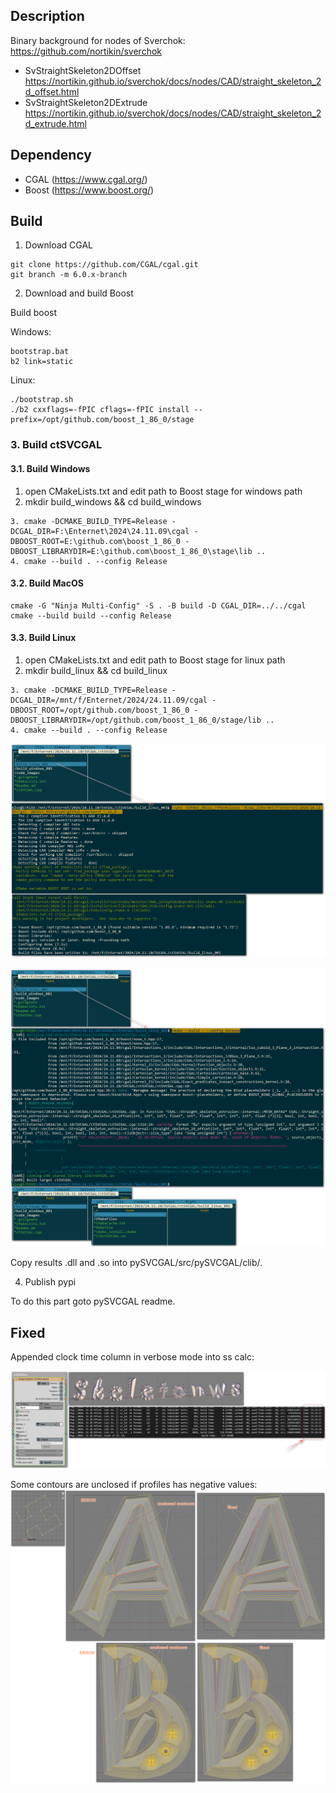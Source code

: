 ## Description

Binary background for nodes of Sverchok: https://github.com/nortikin/sverchok

- SvStraightSkeleton2DOffset https://nortikin.github.io/sverchok/docs/nodes/CAD/straight_skeleton_2d_offset.html
- SvStraightSkeleton2DExtrude https://nortikin.github.io/sverchok/docs/nodes/CAD/straight_skeleton_2d_extrude.html

## Dependency

- CGAL (https://www.cgal.org/)
- Boost (https://www.boost.org/)

## Build

1. Download CGAL

```
git clone https://github.com/CGAL/cgal.git
git branch -m 6.0.x-branch
```

2. Download and build Boost

Build boost

Windows:

```
bootstrap.bat
b2 link=static
```

Linux:

```
./bootstrap.sh
./b2 cxxflags=-fPIC cflags=-fPIC install --prefix=/opt/github.com/boost_1_86_0/stage
```

### 3. Build ctSVCGAL

#### 3.1. Build Windows

1. open CMakeLists.txt and edit path to Boost stage for windows path
2. mkdir build_windows && cd build_windows

```
3. cmake -DCMAKE_BUILD_TYPE=Release -DCGAL_DIR=F:\Enternet\2024\24.11.09\cgal -DBOOST_ROOT=E:\github.com\boost_1_86_0 -DBOOST_LIBRARYDIR=E:\github.com\boost_1_86_0\stage\lib ..
4. cmake --build . --config Release
```

#### 3.2. Build MacOS

```
cmake -G "Ninja Multi-Config" -S . -B build -D CGAL_DIR=../../cgal
cmake --build build --config Release
```

#### 3.3. Build Linux

1. open CMakeLists.txt and edit path to Boost stage for linux path
2. mkdir build_linux && cd build_linux
```
3. cmake -DCMAKE_BUILD_TYPE=Release -DCGAL_DIR=/mnt/f/Enternet/2024/24.11.09/cgal -DBOOST_ROOT=/opt/github.com/boost_1_86_0 -DBOOST_LIBRARYDIR=/opt/github.com/boost_1_86_0/stage/lib ..
4. cmake --build . --config Release
```

![cmake linux](code_images/build_linux.001.png)

![cmake linux](code_images/build_linux.002.png)

Copy results .dll and .so into pySVCGAL/src/pySVCGAL/clib/*.*

4. Publish pypi

To do this part goto pySVCGAL readme.

## Fixed

Appended clock time column in verbose mode into ss calc:

![File 0096](code_images/file_0096.png)

Some contours are unclosed if profiles has negative values:
![File 0095](code_images/file_0095.png)

